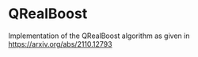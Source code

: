 # QRealBoost
Implementation of the QRealBoost algorithm as given in https://arxiv.org/abs/2110.12793
